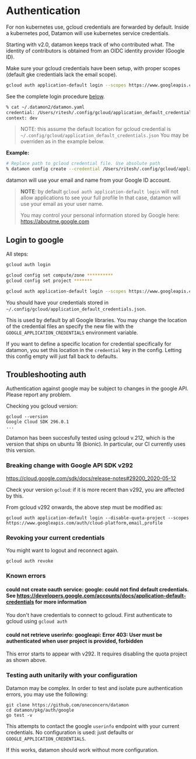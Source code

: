 # Authentication

For non kubernetes use, gcloud credentials are forwarded by default.
Inside a kubernetes pod, Datamon will use kubernetes service credentials.

Starting with v2.0, datamon keeps track of who contributed what. The identity of contributors
is obtained from an OIDC identity provider (Google ID).

Make sure your gcloud credentials have been setup, with proper scopes (default gke credentials lack the email scope).

```bash
gcloud auth application-default login --scopes https://www.googleapis.com/auth/cloud-platform,email,profile
```

See the complete login procedure [below](login-to-google).

```bash
% cat ~/.datamon2/datamon.yaml
credential: /Users/ritesh/.config/gcloud/application_default_credentials.json
context: dev
```

> NOTE:  this assume the default location for gcloud credential is `~/.config/gcloud/application_default_credentials.json`
> You may be overriden as in the example below.

**Example:**
```bash
# Replace path to gcloud credential file. Use absolute path
% datamon config create --credential /Users/ritesh/.config/gcloud/application_default_credentials.json
```

datamon will use your email and name from your Google ID account.

> **NOTE**: by default `gcloud auth application-default login` will not allow applications to see your full profile
> In that case, datamon will use your email as your user name.
>
> You may control your personal information stored by Google here: https://aboutme.google.com

## Login to google

All steps:
```bash 
gcloud auth login

gcloud config set compute/zone **********
gcloud config set project *******

gcloud auth application-default login --scopes https://www.googleapis.com/auth/cloud-platform,email,profile
```

You should have your credentials stored in `~/.config/gcloud/application_default_credentials.json`.

This is used by default by all Google libraries. You may change the location of the credential files
an specify the new file with the `GOOGLE_APPLICATION_CREDENTIALS` environment variable.

If you want to define a specific location for credential specifically for datamon, you set this location
in the `credential` key in the config. Letting this config empty will just fall back to defaults.

## Troubleshooting auth

Authentication against google may be subject to changes in the google API. Please report any problem.

Checking you gcloud version:
```
gcloud --version
Google Cloud SDK 296.0.1
...
```

Datamon has been succesfully tested using gcloud v.212, which is the version that ships on ubuntu 18 (bionic).
In particular, our CI currently uses this version.

### Breaking change with Google API SDK v292

https://cloud.google.com/sdk/docs/release-notes#29200_2020-05-12

Check your version `gcloud`: if it is more recent than v292, you are affected by this.

From gcloud v292 onwards, the above step must be modified as:
```
gcloud auth application-default login --disable-quota-project --scopes https://www.googleapis.com/auth/cloud-platform,email,profile
```

### Revoking your current credentials

You might want to logout and reconnect again.

```
gcloud auth revoke
```

### Known errors

#### could not create oauth service: google: could not find default credentials. See https://developers.google.com/accounts/docs/application-default-credentials for more information

You don't have credentials to connect to gcloud. First authenticate to gcloud using `gcloud auth`

#### could not retrieve userinfo: googleapi: Error 403: User must be authenticated when user project is provided, forbidden

This error starts to appear with v292. It requires disabling the quota project as shown above.

### Testing auth unitarily with your configuration

Datamon may be complex. In order to test and isolate pure authentication errors, you may use the following:

```
git clone https://github.com/oneconcern/datamon
cd datamon/pkg/auth/google
go test -v
```

This attempts to contact the google `userinfo` endpoint with your current credentials. No configuration is used: just defaults
or `GOOGLE_APPLICATION_CREDENTIALS`.

If this works, datamon should work without more configuration.
